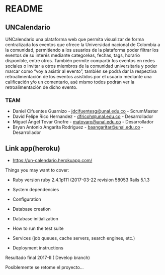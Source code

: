 # README

## **UNCalendario**

UNCalendario una plataforma web que permita visualizar de forma centralizada los eventos que ofrece la Universidad nacional de Colombia a la comunidad, permitiendo a los usuarios de la plataforma poder filtrar los eventos de su interés mediante categoréas, fechas, tags, horario disponible, entre otros. También permite compartir los eventos en redes sociales o invitar a otros miembros de la comunidad universitaria y poder marcar como “voy a asistir al evento”, también se podrá dar la respectiva retroalimentación de los eventos asistidos por el usuario mediante una calificación y/o un comentario, asé mismo todos podrán ver la retroalimentación de dicho evento.


### TEAM

* Daniel Cifuentes Guarnizo - jdcifuentesg@unal.edu.co - ScrumMaster
* David Felipe Rico Hernandez - dfricoh@unal.edu.co - Desarrollador
* Miguel Ángel Tovar Onofre - matovaro@unal.edu.co - Desarrollador
* Bryan Antonio Angarita Rodriguez - baangaritar@unal.edu.co - Desarrollador


## **Link app(heroku)**
* https://un-calendario.herokuapp.com/

Things you may want to cover:

* Ruby version 
	ruby 2.4.1p111 (2017-03-22 revision 58053
	Rails 5.1.3

* System dependencies

* Configuration

* Database creation

* Database initialization

* How to run the test suite

* Services (job queues, cache servers, search engines, etc.)

* Deployment instructions

Resultado final 2017-II ( Develop branch)

Posiblemente se retome el proyecto...

